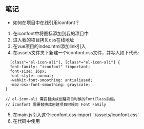 ## 笔记

- 如何在项目中在线引用iconfont？

1. 在iconfont中将图标添加到我的项目中
2. 进入我的项目拷贝css在线地址
3. 在vue项目的index.html添加link引入
   <link rel="stylesheet" href="xxx.css">
4. 在assets文件夹下新建一个iconfont.css文件，并写入如下代码:
```
  [class^="el-icon-ali"], [class*="el-icon-ali"] {
  font-family: "iconfont" !important;
  font-size: 16px;
  font-style: normal;
  -webkit-font-smoothing: antialiased;
  -moz-osx-font-smoothing: grayscale;
}

// el-icon-ali 需要替换成创建项目时候的FontClass前缀。
// iconfont 需要替换成创建项目时候的 Font Family
``` 
5. 在main.js引入这个iconfont.css
  import './assets/iconfont.css'
6. 在代码中使用 
  <i class="el-icon-ali-hongbao1"></i>
